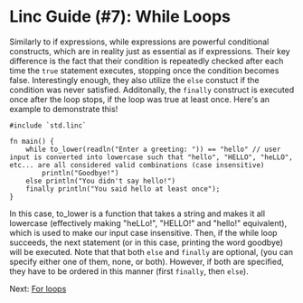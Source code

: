 # Linc Guide (#7): While Loops

Similarly to if expressions, while expressions are powerful conditional constructs, which are in reality just as essential as if expressions. Their key difference is the fact that their condition is repeatedly checked after each time the `true` statement executes, stopping once the condition becomes false. Interestingly enough, they also utilize the `else` constuct if the condition was never satisfied. Additonally, the `finally` construct is executed once after the loop stops, if the loop was true at least once. Here's an example to demonstrate this! 

```linc
#include `std.linc`

fn main() {
    while to_lower(readln("Enter a greeting: ")) == "hello" // user input is converted into lowercase such that "hello", "HELLO", "heLLO", etc... are all considered valid combinations (case insensitive)
        println("Goodbye!")
    else println("You didn't say hello!")
    finally println("You said hello at least once");
}
```

In this case, to_lower is a function that takes a string and makes it all lowercase (effectively making "heLLo!", "HELLO!" and "hello!" equivalent), which is used to make our input case insensitive. Then, if the while loop succeeds, the next statement (or in this case, printing the word goodbye) will be executed. Note that that both `else` and `finally` are optional, (you can specify either one of them, none, or both). However, if both are specified, they have to be ordered in this manner (first `finally`, then `else`).

Next: [For loops](./8-for_loops.md) 
